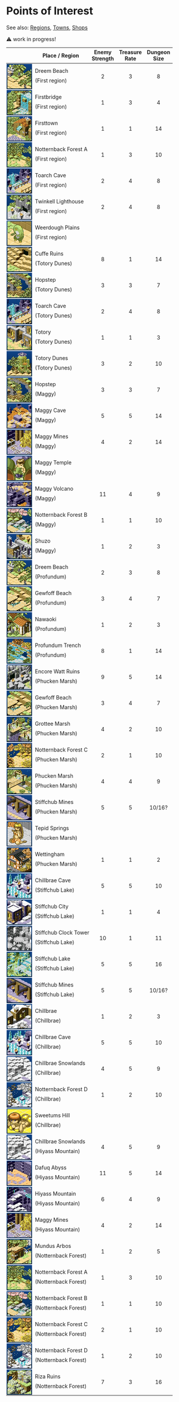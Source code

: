 # Points of Interest
See also: [Regions](regions.md), [Towns](towns.md), [Shops](shops.md)

:warning: work in progress!

<style>
td { padding-top: 0 !important; padding-bottom: 0 !important }
td img { display: block; width: 68px !important; min-width: 68px; }
tr { position: relative }
tr>:nth-child(1) { padding: 1px !important; width: 68px !important }
tr td:nth-child(2) { padding-top: 2.5ch !important }
tr td:nth-child(2)::before { content: '(' }
tr td:nth-child(2)::after { content: ')' }
tr td:nth-child(3) { padding-top: 1.25ch !important; position: absolute; left: 70px; border-color: transparent !important; background: transparent !important }
tr th:nth-child(3) { visibility: hidden; position: absolute; left: 0; border: none }
@media only screen and (max-width: 679px) {
    tr th:nth-child(n+3) { padding: 0 !important }
    tr th:nth-child(4)::before { content: 'En.\aStr.'; font-size: inherit; white-space: pre; }
    tr th:nth-child(5)::before { content: 'Tres.\aRate'; font-size: inherit; white-space: pre; }
    tr th:nth-child(6)::before { content: 'Dng.\aSize'; font-size: inherit; white-space: pre; }
}
@media only screen and (min-width: 680px) {
    tr th:nth-child(4)::before { content: 'Enemy\aStrength'; font-size: inherit; white-space: pre; }
    tr th:nth-child(5)::before { content: 'Treasure\aRate'; font-size: inherit; white-space: pre; }
    tr th:nth-child(6)::before { content: 'Dungeon\aSize'; font-size: inherit; white-space: pre; }
}
</style>

|                                  | Place / Region     |                       |    |   |        |
|----------------------------------|--------------------|-----------------------|:--:|:-:|:------:|
| ![](p/Dreem_Beach.png)           | First region       | Dreem Beach           | 2  | 3 |   8    |
| ![](p/Firstbridge.png)           | First region       | Firstbridge           | 1  | 3 |   4    |
| ![](p/Firsttown.png)             | First region       | Firsttown             | 1  | 1 |   14   |
| ![](p/Notternback_Forest_A.png)  | First region       | Notternback Forest A  | 1  | 3 |   10   |
| ![](p/Toarch_Cave.png)           | First region       | Toarch Cave           | 2  | 4 |   8    |
| ![](p/Twinkell_Lighthouse.png)   | First region       | Twinkell Lighthouse   | 2  | 4 |   8    |
| ![](p/Weerdough_Plains.png)      | First region       | Weerdough Plains      |    |   |        |
| ![](p/Cuffe_Ruins.png)           | Totory Dunes       | Cuffe Ruins           | 8  | 1 |   14   |
| ![](p/Hopstep.png)               | Totory Dunes       | Hopstep               | 3  | 3 |   7    |
| ![](p/Toarch_Cave.png)           | Totory Dunes       | Toarch Cave           | 2  | 4 |   8    |
| ![](p/Totory.png)                | Totory Dunes       | Totory                | 1  | 1 |   3    |
| ![](p/Totory_Dunes.png)          | Totory Dunes       | Totory Dunes          | 3  | 2 |   10   |
| ![](p/Hopstep.png)               | Maggy              | Hopstep               | 3  | 3 |   7    |
| ![](p/Maggy_Cave.png)            | Maggy              | Maggy Cave            | 5  | 5 |   14   |
| ![](p/Maggy_Mines.png)           | Maggy              | Maggy Mines           | 4  | 2 |   14   |
| ![](p/Maggy_Temple.png)          | Maggy              | Maggy Temple          |    |   |        |
| ![](p/Maggy_Volcano.png)         | Maggy              | Maggy Volcano         | 11 | 4 |   9    |
| ![](p/Notternback_Forest_B.png)  | Maggy              | Notternback Forest B  | 1  | 1 |   10   |
| ![](p/Shuzo.png)                 | Maggy              | Shuzo                 | 1  | 2 |   3    |
| ![](p/Dreem_Beach.png)           | Profundum          | Dreem Beach           | 2  | 3 |   8    |
| ![](p/Gewfoff_Beach.png)         | Profundum          | Gewfoff Beach         | 3  | 4 |   7    |
| ![](p/Nawaoki.png)               | Profundum          | Nawaoki               | 1  | 2 |   3    |
| ![](p/Profundum_Trench.png)      | Profundum          | Profundum Trench      | 8  | 1 |   14   |
| ![](p/Encore_Watt_Ruins.png)     | Phucken Marsh      | Encore Watt Ruins     | 9  | 5 |   14   |
| ![](p/Gewfoff_Beach.png)         | Phucken Marsh      | Gewfoff Beach         | 3  | 4 |   7    |
| ![](p/Grottee_Marsh.png)         | Phucken Marsh      | Grottee Marsh         | 4  | 2 |   10   |
| ![](p/Notternback_Forest_C.png)  | Phucken Marsh      | Notternback Forest C  | 2  | 1 |   10   |
| ![](p/Phucken_Marsh.png)         | Phucken Marsh      | Phucken Marsh         | 4  | 4 |   9    |
| ![](p/Stiffchub_Mines.png)       | Phucken Marsh      | Stiffchub Mines       | 5  | 5 | 10/16? |
| ![](p/Tepid_Springs.png)         | Phucken Marsh      | Tepid Springs         |    |   |        |
| ![](p/Wettingham.png)            | Phucken Marsh      | Wettingham            | 1  | 1 |   2    |
| ![](p/Chillbrae_Cave.png)        | Stiffchub Lake     | Chillbrae Cave        | 5  | 5 |   10   |
| ![](p/Stiffchub_City.png)        | Stiffchub Lake     | Stiffchub City        | 1  | 1 |   4    |
| ![](p/Stiffchub_Clock_Tower.png) | Stiffchub Lake     | Stiffchub Clock Tower | 10 | 1 |   11   |
| ![](p/Stiffchub_Lake.png)        | Stiffchub Lake     | Stiffchub Lake        | 5  | 5 |   16   |
| ![](p/Stiffchub_Mines.png)       | Stiffchub Lake     | Stiffchub Mines       | 5  | 5 | 10/16? |
| ![](p/Chillbrae.png)             | Chillbrae          | Chillbrae             | 1  | 2 |   3    |
| ![](p/Chillbrae_Cave.png)        | Chillbrae          | Chillbrae Cave        | 5  | 5 |   10   |
| ![](p/Chillbrae_Snowlands.png)   | Chillbrae          | Chillbrae Snowlands   | 4  | 5 |   9    |
| ![](p/Notternback_Forest_D.png)  | Chillbrae          | Notternback Forest D  | 1  | 2 |   10   |
| ![](p/Sweetums_Hill.png)         | Chillbrae          | Sweetums Hill         |    |   |        |
| ![](p/Chillbrae_Snowlands.png)   | Hiyass Mountain    | Chillbrae Snowlands   | 4  | 5 |   9    |
| ![](p/Dafuq_Abyss.png)           | Hiyass Mountain    | Dafuq Abyss           | 11 | 5 |   14   |
| ![](p/Hiyass_Mountain.png)       | Hiyass Mountain    | Hiyass Mountain       | 6  | 4 |   9    |
| ![](p/Maggy_Mines.png)           | Hiyass Mountain    | Maggy Mines           | 4  | 2 |   14   |
| ![](p/Mundus_Arbos.png)          | Notternback Forest | Mundus Arbos          | 1  | 2 |   5    |
| ![](p/Notternback_Forest_A.png)  | Notternback Forest | Notternback Forest A  | 1  | 3 |   10   |
| ![](p/Notternback_Forest_B.png)  | Notternback Forest | Notternback Forest B  | 1  | 1 |   10   |
| ![](p/Notternback_Forest_C.png)  | Notternback Forest | Notternback Forest C  | 2  | 1 |   10   |
| ![](p/Notternback_Forest_D.png)  | Notternback Forest | Notternback Forest D  | 1  | 2 |   10   |
| ![](p/Riza_Ruins.png)            | Notternback Forest | Riza Ruins            | 7  | 3 |   16   |
